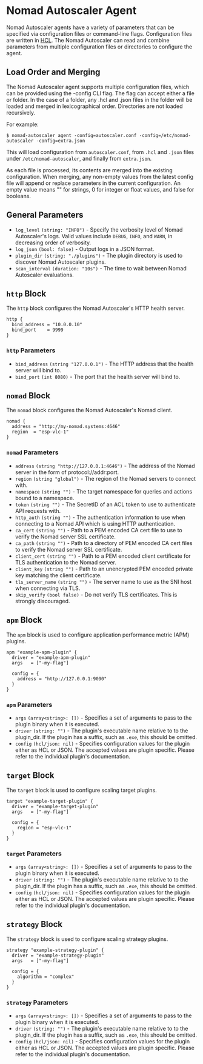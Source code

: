 # Nomad Autoscaler Agent
Nomad Autoscaler agents have a variety of parameters that can be specified via configuration files or command-line flags. Configuration files are written in [HCL](https://github.com/hashicorp/hcl). The Nomad Autoscaler can read and combine parameters from multiple configuration files or directories to configure the agent.

## Load Order and Merging
The Nomad Autoscaler agent supports multiple configuration files, which can be provided using the -config CLI flag. The flag can accept either a file or folder. In the case of a folder, any .hcl and .json files in the folder will be loaded and merged in lexicographical order. Directories are not loaded recursively.

For example:
```
$ nomad-autoscaler agent -config=autoscaler.conf -config=/etc/nomad-autoscaler -config=extra.json
```
This will load configuration from `autoscaler.conf`, from `.hcl` and `.json` files under `/etc/nomad-autoscaler`, and finally from `extra.json`.

As each file is processed, its contents are merged into the existing configuration. When merging, any non-empty values from the latest config file will append or replace parameters in the current configuration. An empty value means "" for strings, 0 for integer or float values, and false for booleans.

## General Parameters
 * `log_level` `(string: "INFO")` -  Specify the verbosity level of Nomad Autoscaler's logs. Valid values include `DEBUG`, `INFO`, and `WARN`, in decreasing order of verbosity.
 * `log_json` `(bool: false)` - Output logs in a JSON format.
 * `plugin_dir` `(string: "./plugins")` - The plugin directory is used to discover Nomad Autoscaler plugins.
 * `scan_interval` `(duration: "10s")` - The time to wait between Nomad Autoscaler evaluations.

## `http` Block
The `http` block configures the Nomad Autoscaler's HTTP health server.
```hcl
http {
  bind_address = "10.0.0.10"
  bind_port    = 9999
}
```

### `http` Parameters
 * `bind_address` `(string "127.0.0.1")` - The HTTP address that the health server will bind to.
 * `bind_port` `(int 8080)` - The port that the health server will bind to.

## `nomad` Block
The `nomad` block configures the Nomad Autoscaler's Nomad client.
```hcl
nomad {
  address = "http://my-nomad.systems:4646"
  region  = "esp-vlc-1"
}
```

### `nomad` Parameters
 * `address` `(string "http://127.0.0.1:4646")` - The address of the Nomad server in the form of protocol://addr:port.
 * `region` `(string "global")` - The region of the Nomad servers to connect with.
 * `namespace` `(string "")` - The target namespace for queries and actions bound to a namespace.
 * `token` `(string "")` - The SecretID of an ACL token to use to authenticate API requests with.
 * `http_auth` `(string "")` - The authentication information to use when connecting to a Nomad API which is using HTTP authentication.
 * `ca_cert` `(string "")` - Path to a PEM encoded CA cert file to use to verify the Nomad server SSL certificate.
 * `ca_path` `(string "")` - Path to a directory of PEM encoded CA cert files to verify the Nomad server SSL certificate.
 * `client_cert` `(string "")` - Path to a PEM encoded client certificate for TLS authentication to the Nomad server.
 * `client_key` `(string "")` - Path to an unencrypted PEM encoded private key matching the client certificate.
 * `tls_server_name` `(string "")` - The server name to use as the SNI host when connecting via TLS.
 * `skip_verify` `(bool false)` - Do not verify TLS certificates. This is strongly discouraged.

## `apm` Block
The `apm` block is used to configure application performance metric (APM) plugins.
```hcl
apm "example-apm-plugin" {
  driver = "example-apm-plugin"
  args   = ["-my-flag"]

  config = {
    address = "http://127.0.0.1:9090"
  }
}
```

### `apm` Parameters
 * `args` `(array<string>: [])` - Specifies a set of arguments to pass to the plugin binary when it is executed.
 * `driver` `(string: "")` - The plugin's executable name relative to to the plugin_dir. If the plugin has a suffix, such as `.exe`, this should be omitted.
 * `config` `(hcl/json: nil)` - Specifies configuration values for the plugin either as HCL or JSON. The accepted values are plugin specific. Please refer to the individual plugin's documentation.

## `target` Block
The `target` block is used to configure scaling target plugins.
```hcl
target "example-target-plugin" {
  driver = "example-target-plugin"
  args   = ["-my-flag"]

  config = {
    region = "esp-vlc-1"
  }
}
```

### `target` Parameters
 * `args` `(array<string>: [])` - Specifies a set of arguments to pass to the plugin binary when it is executed.
 * `driver` `(string: "")` - The plugin's executable name relative to to the plugin_dir. If the plugin has a suffix, such as `.exe`, this should be omitted.
 * `config` `(hcl/json: nil)` - Specifies configuration values for the plugin either as HCL or JSON. The accepted values are plugin specific. Please refer to the individual plugin's documentation.

## `strategy` Block
The `strategy` block is used to configure scaling strategy plugins.
```hcl
strategy "example-strategy-plugin" {
  driver = "example-strategy-plugin"
  args   = ["-my-flag"]

  config = {
    algorithm = "complex"
  }
}
```

### `strategy` Parameters
 * `args` `(array<string>: [])` - Specifies a set of arguments to pass to the plugin binary when it is executed.
 * `driver` `(string: "")` - The plugin's executable name relative to to the plugin_dir. If the plugin has a suffix, such as `.exe`, this should be omitted.
 * `config` `(hcl/json: nil)` - Specifies configuration values for the plugin either as HCL or JSON. The accepted values are plugin specific. Please refer to the individual plugin's documentation.
